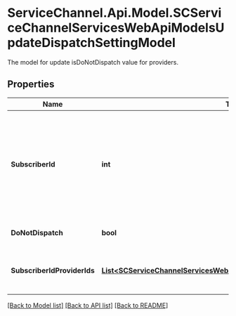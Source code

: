 # ServiceChannel.Api.Model.SCServiceChannelServicesWebApiModelsUpdateDispatchSettingModel
The model for update isDoNotDispatch value for providers.

## Properties

Name | Type | Description | Notes
------------ | ------------- | ------------- | -------------
**SubscriberId** | **int** | The id of a calling subscriber.              This id is the one who sets isDoNotDispatch value or is an aggregator of other subscribers.              If it is the aggregator then subscriberId and subscriberIds from SubscriberProviders pairs do not match. | [optional] 
**DoNotDispatch** | **bool** | The flag to set isDoNotDispatch value for providers. | [optional] [default to false]
**SubscriberIdProviderIds** | [**List&lt;SCServiceChannelServicesWebApiModelsSubscriberIdProviderIdsPair&gt;**](SCServiceChannelServicesWebApiModelsSubscriberIdProviderIdsPair.md) | The list of pairs subscriber and providers to set isDoNotDispatch value. | [optional] 

[[Back to Model list]](../README.md#documentation-for-models) [[Back to API list]](../README.md#documentation-for-api-endpoints) [[Back to README]](../README.md)

